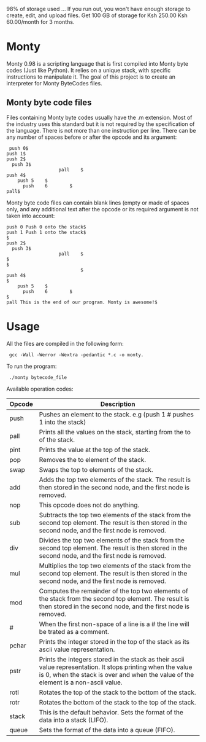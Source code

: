 98% of storage used … If you run out, you won't have enough storage to create, edit, and upload files. Get 100 GB of storage for Ksh 250.00 Ksh 60.00/month for 3 months.
# Monty

Monty 0.98 is a scripting language that is first compiled into Monty byte codes (Just like Python). It relies on a unique stack, with specific instructions to manipulate it. The goal of this project is to create an interpreter for Monty ByteCodes files.

## Monty byte code files

Files containing Monty byte codes usually have the .m extension. Most of the industry uses this standard but it is not required by the specification of the language. There is not more than one instruction per line. There can be any number of spaces before or after the opcode and its argument:

```
 push 0$
push 1$
push 2$
  push 3$
                   pall    $
push 4$
    push 5    $
      push    6        $
pall$

```

Monty byte code files can contain blank lines (empty or made of spaces only, and any additional text after the opcode or its required argument is not taken into account:

```
push 0 Push 0 onto the stack$
push 1 Push 1 onto the stack$
$
push 2$
  push 3$
                   pall    $
$
$
                           $
push 4$
$
    push 5    $
      push    6        $
$
pall This is the end of our program. Monty is awesome!$

```

# Usage

All the files are compiled in the following form:

```
 gcc -Wall -Werror -Wextra -pedantic *.c -o monty.

```

To run the program:

```
 ./monty bytecode_file
```

Available operation codes:

| Opcode | Description |
|------------------- | --------------|
|push   | Pushes an element to the stack. e.g (push 1 # pushes 1 into the stack)|
|pall   | Prints all the values on the stack, starting from the to of the stack.|
|pint   | Prints the value at the top of the stack.|
|pop    | Removes the to element of the stack. |
|swap   | Swaps the top to elements of the stack.|
|add    | Adds the top two elements of the stack. The result is then stored in the second node, and the first node is removed.|
|nop    | This opcode does not do anything.|
|sub    | Subtracts the top two elements of the stack from the second top element. The result is then stored in the second node, and the first node is removed.|
|div    | Divides the top two elements of the stack from the second top element. The result is then stored in the second node, and the first node is removed.|
|mul | Multiplies the top two elements of the stack from the second top element. The result is then stored in the second node, and the first node is removed.|
|mod    | Computes the remainder of the top two elements of the stack from the second top element. The result is then stored in the second node, and the first node is removed.|
|#      | When the first non-space of a line is a # the line will be trated as a comment.|
|pchar  | Prints the integer stored in the top of the stack as its ascii value representation.|
|pstr   | Prints the integers stored in the stack as their ascii value representation. It stops printing when the value is 0, when the stack is over and when the value of the element is a non-ascii value.|
|rotl   | Rotates the top of the stack to the bottom of the stack.|
|rotr   | Rotates the bottom of the stack to the top of the stack.|
|stack  | This is the default behavior. Sets the format of the data into a stack (LIFO).|
|queue  | Sets the format of the data into a queue (FIFO).|
